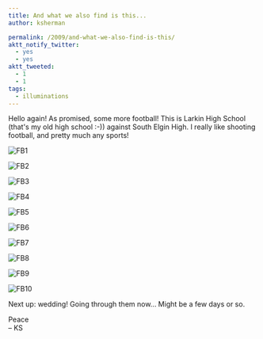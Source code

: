 ```yaml
---
title: And what we also find is this...
author: ksherman

permalink: /2009/and-what-we-also-find-is-this/
aktt_notify_twitter:
  - yes
  - yes
aktt_tweeted:
  - 1
  - 1
tags:
  - illuminations
---
```


Hello again! As promised, some more football! This is Larkin High School (that's my old high school :-)) against South Elgin High. I really like shooting football, and pretty much any sports!

![FB1][1]

![FB2][2]

![FB3][3]

![FB4][4]

![FB5][5]

![FB6][6]

![FB7][7]

![FB8][8]

![FB9][9]

![FB10][10]

Next up: wedding! Going through them now... Might be a few days or so.

Peace\
– KS

[1]: https://s3-us-west-2.amazonaws.com/assets.kshermphoto.com/2009PostsImages/October/29-2/larksefba_01.JPG
[2]: https://s3-us-west-2.amazonaws.com/assets.kshermphoto.com/2009PostsImages/October/29-2/larksefba_02.JPG
[3]: https://s3-us-west-2.amazonaws.com/assets.kshermphoto.com/2009PostsImages/October/29-2/larksefba_03.JPG
[4]: https://s3-us-west-2.amazonaws.com/assets.kshermphoto.com/2009PostsImages/October/29-2/larksefba_04.JPG
[5]: https://s3-us-west-2.amazonaws.com/assets.kshermphoto.com/2009PostsImages/October/29-2/larksefba_05.JPG
[6]: https://s3-us-west-2.amazonaws.com/assets.kshermphoto.com/2009PostsImages/October/29-2/larksefba_06.JPG
[7]: https://s3-us-west-2.amazonaws.com/assets.kshermphoto.com/2009PostsImages/October/29-2/larksefba_07.JPG
[8]: https://s3-us-west-2.amazonaws.com/assets.kshermphoto.com/2009PostsImages/October/29-2/larksefba_08.JPG
[9]: https://s3-us-west-2.amazonaws.com/assets.kshermphoto.com/2009PostsImages/October/29-2/larksefba_09.JPG
[10]: https://s3-us-west-2.amazonaws.com/assets.kshermphoto.com/2009PostsImages/October/29-2/larksefba_11.JPG

